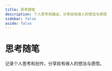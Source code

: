 ```yaml
---
title: 思考随笔
description: 个人思考和输出，分享给有缘人的想法与感悟
sidebar: false
aside: false
---
```


# 思考随笔

记录个人思考和创作，分享给有缘人的想法与感悟。

<PostList />

<script setup>
import { useData } from 'vitepress'

const { isDark } = useData()
</script>

<style scoped>
.blog-page {
  padding-bottom: 50px;
}
</style> 